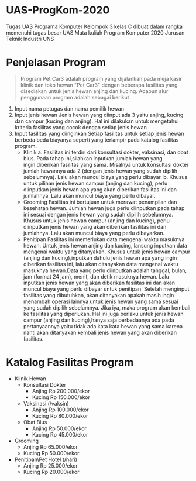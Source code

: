 # UAS-ProgKom-2020
Tugas UAS Programa Komputer Kelompok 3 kelas C dibuat dalam rangka memenuhi tugas besar UAS Mata kuliah Program Komputer 2020 Jurusan Teknik Industri UNS
# Penjelasan Program
> Program Pet Car3 adalah program yang dijalankan pada meja kasir klinik dan toko hewan "Pet Car3" dengan beberapa fasilitas yang disediakan untuk jenis hewan anjing dan kucing.
Adapun alur penggunaan program adalah sebagai berikut
1. Input nama petugas dan nama pemilik hewan
2. Input jenis hewan
   Jenis hewan yang diinput ada 3 yaitu anjing, kucing dan campur (kucing dan anjing). Hal ini dilakukan untuk mengetahui kriteria
   fasilitas yang cocok dengan setiap jenis hewan
3. Input fasilitas yang diinginkan
   Setiap fasilitas untuk setiap jenis hewan berbeda beda biayanya seperti yang terlampir pada katalog fasilitas program.
   - Klinik
     a. Fasilitas ini terdiri dari konsultasi dokter, vaksinasi, dan obat bius. Pada tahap ini,silahkan inputkan jumlah hewan yang                     
        ingin diberikan fasilitas yang sama. Misalnya untuk konsultasi dokter jumlah hewannya ada 2 (dengan jenis hewan yang sudah
        dipilih sebelumnya). Lalu akan muncul biaya yang perlu dibayar.
     b. Khusus untuk pilihan jenis hewan campur (anjing dan kucing), perlu diinputkan jenis hewan apa yang akan diberikan
        fasilitas ini dan jumlahnya. Lalu akan muncul biaya yang perlu dibayar.
   - Grooming
     Fasilitas ini bertujuan untuk merawat penampilan dan kesehatan hewan. Jumlah hewan juga perlu diinputkan pada tahap ini sesuai 
     dengan jenis hewan yang sudah dipilih sebelumnya. Khusus untuk jenis hewan campur (anjing dan kucing), perlu diinputkan jenis
     hewan yang akan diberikan fasilitas ini dan jumlahnya. Lalu akan muncul biaya yang perlu dibayarkan.
   - Penitipan
     Fasilitas ini memerlukan data mengenai waktu masuknya hewan. Untuk jenis hewan anjing dan kucing, lansung inputkan data mengenai
     waktu yang ditanyakan. Khusus untuk jenis hewan campur (anjing dan kucing),inputkan dahulu jenis hewan apa yang ingin diberikan
     fasilitas ini, lalu akan ditanyakan data mengenai waktu masuknya hewan.Data yang perlu diinputkan adalah tanggal, bulan, jam
     (format 24 jam), menit, dan detik masuknya hewan. Lalu inputkan jenis hewan yang akan diberikan fasilitas ini dan akan muncul
     biaya yang perlu dibayar untuk penitipan.
  Setelah menginput fasilitas yang dibutuhkan, akan ditanyakan apakah masih ingin menambah operasi lainnya untuk jenis hewan yang sama
  sesuai yang sudah dipilih sebelumnya. Jika iya, maka program akan kembali ke fasilitas yang diperlukan. Hal ini juga berlaku untuk
  jenis hewan campur (anjing dan kucing),hanya saja perbedaanya ada pada pertanyaannya yaitu tidak ada kata kata hewan yang sama karena
  nanti akan ditanyakan kembali jenis hewan yang akan diberikan fasilitas.
# Katalog Fasilitas Program
  - Klinik Hewan
    - Konsultasi Dokter
      - Anjing  Rp 200.000/ekor
      - Kucing  Rp 150.000/ekor
    - Vaksinasi (/vaksin)
      - Anjing  Rp 100.000/ekor
      - Kucing  Rp 80.000/ekor
    - Obat Bius
      - Anjing Rp 50.000/ekor
      - Kucing Rp 45.000/ekor
  - Grooming
    - Anjing  Rp 65.000/ekor
    - Kucing  Rp 50.000/ekor
  - Penitipan\Pet Hotel (/hari) 
    - Anjing  Rp 25.000/ekor
    - Kucing  Rp 20.000/ekor
 
